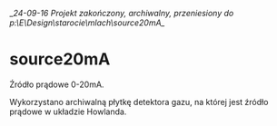 __24-09-16 Projekt zakończony, archiwalny, przeniesiony do p:\E\Design\starocie\mlach\source20mA\__
# source20mA
Źródło prądowe 0-20mA.

Wykorzystano archiwalną płytkę detektora gazu, na której jest źródło prądowe w układzie Howlanda.
